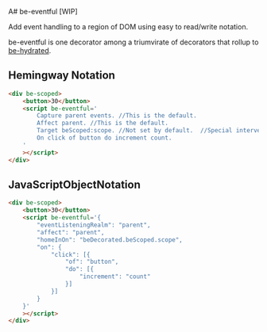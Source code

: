 A# be-eventful [WIP]

Add event handling to a region of DOM using easy to read/write notation.

be-eventful is one decorator among a triumvirate of decorators that rollup to [be-hydrated](https://github.com/bahrus/be-hydrated).

## Hemingway Notation

```html
<div be-scoped>
    <button>30</button>
    <script be-eventful='
        Capture parent events. //This is the default.
        Affect parent. //This is the default.
        Target beScoped:scope. //Not set by default.  //Special intervention for properties that start with be[space].
        On click of button do increment count.
    '
    ></script>
</div>
```

## JavaScriptObjectNotation

```html
<div be-scoped>
    <button>30</button>
    <script be-eventful='{
        "eventListeningRealm": "parent",
        "affect": "parent",
        "homeInOn": "beDecorated.beScoped.scope",
        "on": {
            "click": [{
                "of": "button",
                "do": [{
                    "increment": "count"
                }]
            }]
        }
    }'
    ></script>
</div>
```